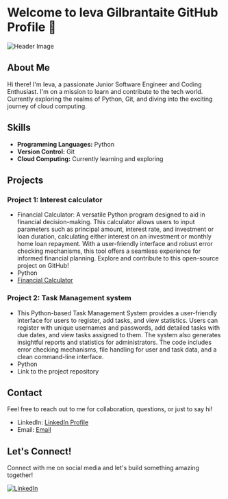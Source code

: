 # Welcome to Ieva Gilbrantaite GitHub Profile 👋

![Header Image](link-to-your-header-image.jpg)

## About Me

Hi there! I'm Ieva, a passionate Junior Software Engineer and Coding Enthusiast. I'm on a mission to learn and contribute to the tech world. Currently exploring the realms of Python, Git, and diving into the exciting journey of cloud computing.

## Skills

- **Programming Languages:** Python
- **Version Control:** Git
- **Cloud Computing:** Currently learning and exploring

## Projects

### Project 1: Interest calculator
- Financial Calculator: A versatile Python program designed to aid in financial decision-making. This calculator allows users to input parameters such as principal amount, interest rate, and investment or loan duration, calculating either interest on an investment or monthly home loan repayment. With a user-friendly interface and robust error checking mechanisms, this tool offers a seamless experience for informed financial planning. Explore and contribute to this open-source project on GitHub!
- Python
- [Financial Calculator](https://github.com/ievagilb/capstone-project)

### Project 2: Task Management system
- This Python-based Task Management System provides a user-friendly interface for users to register, add tasks, and view statistics. Users can register with unique usernames and passwords, add detailed tasks with due dates, and view tasks assigned to them. The system also generates insightful reports and statistics for administrators. The code includes error checking mechanisms, file handling for user and task data, and a clean command-line interface.
- Python
- Link to the project repository

## Contact

Feel free to reach out to me for collaboration, questions, or just to say hi!

- LinkedIn: [LinkedIn Profile](www.linkedin.com/in/ieva-gilbrantaite-98a375a5)
- Email: [Email](ievagilb@gmail.com)

## Let's Connect!

Connect with me on social media and let's build something amazing together!

[![LinkedIn](https://img.shields.io/badge/LinkedIn-Connect-blue)](link-to-your-linkedin-profile)
